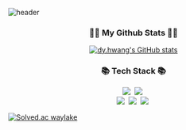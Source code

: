 ![header](https://capsule-render.vercel.app/api?type=slice&color=gradient&height=160&section=header&text=Hi!%20I'm%20Doyeon!&fontAlign=50&fontAlignY=70&fontSize=90&fontColor=000000)

<h3 align="center">👩‍💻 My Github Stats 👩‍💻</h3>
<div align="center">

[![dy.hwang's GitHub stats](https://github-readme-stats.vercel.app/api?username=waylake&hide_title=true&show_icons=true&include_all_commits=true&disable_animations=true&theme=vue)](https://github.com/anuraghazra/github-readme-stats)
</div>


<h3 align="center">📚 Tech Stack 📚</h3>
<p align="center">
  <img src="https://img.shields.io/badge/Python-3766AB?style=flat-square&logo=Python&logoColor=white"/></a>&nbsp 
  <img src="https://img.shields.io/badge/Javascript-ffb13b?style=flat-square&logo=javascript&logoColor=white"/></a>&nbsp 
  <br>
  <img src="https://img.shields.io/badge/Mysql-E6B91E?style=flat-square&logo=MySql&logoColor=white"/></a>&nbsp 
  <img src="https://img.shields.io/badge/Django-092E20?style=flat-square&logo=Django&logoColor=white"/></a>&nbsp 
  <img src="https://img.shields.io/badge/Node.js-339933?style=flat-square&logo=Node.js&logoColor=white"/></a>&nbsp 
</p>

[![Solved.ac waylake](http://mazassumnida.wtf/api/generate_badge?boj={waylake2003})](https://solved.ac/{waylake2003})
